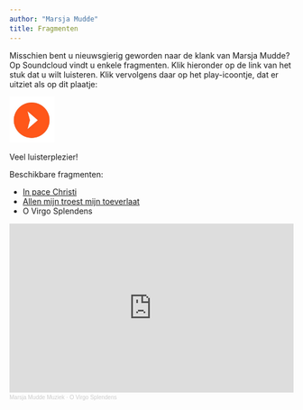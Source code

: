 ```yaml
---
author: "Marsja Mudde"
title: Fragmenten
---
```

Misschien bent u nieuwsgierig geworden naar de klank van Marsja Mudde? Op Soundcloud vindt u enkele fragmenten. Klik hieronder op de link van het stuk dat u wilt luisteren. Klik vervolgens daar op het play-icoontje, dat er uitziet als op dit plaatje:

<img src="../fragmenten/images/soundcloud.jpeg" style="width: 5rem; margin:rem">

Veel luisterplezier!

Beschikbare fragmenten:

- [In pace Christi](https://soundcloud.com/user-158037573-166741660/in-pace-christi)
- [Allen mijn troest mijn toeverlaat](https://soundcloud.com/user-158037573-166741660/allen-mijn-troest-mijn-toeverlaat?si=3d5edd800ee449bb96f97a116a8042ca&utm_source=clipboard&utm_medium=text&utm_campaign=social_sharing)
- O Virgo Splendens
<iframe width="100%" height="300" scrolling="no" frameborder="no" allow="autoplay" src="https://w.soundcloud.com/player/?url=https%3A//api.soundcloud.com/tracks/1048725022&color=%23ff5500&auto_play=false&hide_related=false&show_comments=true&show_user=true&show_reposts=false&show_teaser=true&visual=true"></iframe><div style="font-size: 10px; color: #cccccc;line-break: anywhere;word-break: normal;overflow: hidden;white-space: nowrap;text-overflow: ellipsis; font-family: Interstate,Lucida Grande,Lucida Sans Unicode,Lucida Sans,Garuda,Verdana,Tahoma,sans-serif;font-weight: 100;"><a href="https://soundcloud.com/user-158037573-166741660" title="Marsja Mudde Muziek" target="_blank" style="color: #cccccc; text-decoration: none;">Marsja Mudde Muziek</a> · <a href="https://soundcloud.com/user-158037573-166741660/o-virgo-splendens" title="O Virgo Splendens" target="_blank" style="color: #cccccc; text-decoration: none;">O Virgo Splendens</a></div>